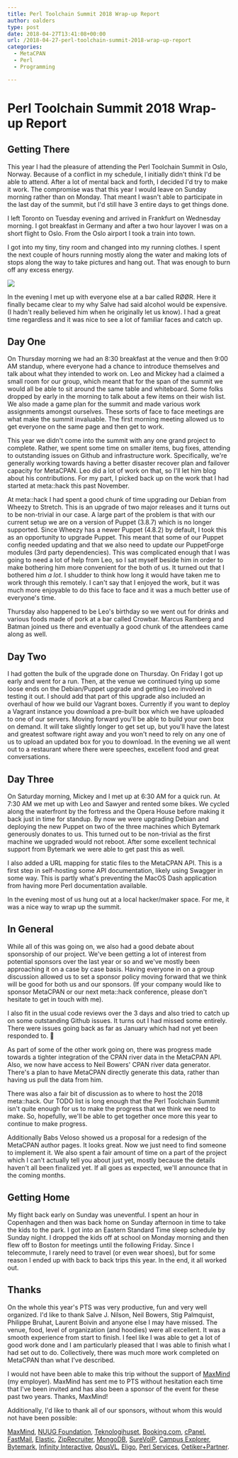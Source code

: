 ```yaml
---
title: Perl Toolchain Summit 2018 Wrap-up Report
author: oalders
type: post
date: 2018-04-27T13:41:08+00:00
url: /2018-04-27-perl-toolchain-summit-2018-wrap-up-report
categories:
  - MetaCPAN
  - Perl
  - Programming

---
```

# Perl Toolchain Summit 2018 Wrap-up Report

## Getting There

This year I had the pleasure of attending the Perl Toolchain Summit in Oslo, Norway. Because of a conflict in my schedule, I initially didn't think I'd be able to attend. After a lot of mental back and forth, I decided I'd try to make it work. The compromise was that this year I would leave on Sunday morning rather than on Monday. That meant I wasn't able to participate in the last day of the summit, but I'd still have 3 entire days to get things done.

I left Toronto on Tuesday evening and arrived in Frankfurt on Wednesday morning. I got breakfast in Germany and after a two hour layover I was on a short flight to Oslo. From the Oslo airport I took a train into town.

I got into my tiny, tiny room and changed into my running clothes. I spent the next couple of hours running mostly along the water and making lots of stops along the way to take pictures and hang out. That was enough to burn off any excess energy.

![][1]

In the evening I met up with everyone else at a bar called RØØR. Here it finally became clear to my why Salve had said alcohol would be expensive. (I hadn't really believed him when he originally let us know). I had a great time regardless and it was nice to see a lot of familiar faces and catch up.

## Day One

On Thursday morning we had an 8:30 breakfast at the venue and then 9:00 AM standup, where everyone had a chance to introduce themselves and talk about what they intended to work on. Leo and Mickey had a claimed a small room for our group, which meant that for the span of the summit we would all be able to sit around the same table and whiteboard. Some folks dropped by early in the morning to talk about a few items on their wish list. We also made a game plan for the summit and made various work assignments amongst ourselves. These sorts of face to face meetings are what make the summit invaluable. The first morning meeting allowed us to get everyone on the same page and then get to work.

This year we didn't come into the summit with any one grand project to complete. Rather, we spent some time on smaller items, bug fixes, attending to outstanding issues on Github and infrastructure work. Specifically, we're generally working towards having a better disaster recover plan and failover capacity for MetaCPAN. Leo did a lot of work on that, so I'll let him blog about his contributions. For my part, I picked back up on the work that I had started at meta::hack this past November.

At meta::hack I had spent a good chunk of time upgrading our Debian from Wheezy to Stretch. This is an upgrade of two major releases and it turns out to be non-trivial in our case. A large part of the problem is that with our current setup we are on a version of Puppet (3.8.7) which is no longer supported. Since Wheezy has a newer Puppet (4.8.2) by default, I took this as an opportunity to upgrade Puppet. This meant that some of our Puppet config needed updating and that we also need to update our PuppetForge modules (3rd party dependencies). This was complicated enough that I was going to need a lot of help from Leo, so I sat myself beside him in order to make bothering him more convenient for the both of us. It turned out that I bothered him _a lot_. I shudder to think how long it would have taken me to work through this remotely. I can't say that I enjoyed the work, but it was much more enjoyable to do this face to face and it was a much better use of everyone's time.

Thursday also happened to be Leo's birthday so we went out for drinks and various foods made of pork at a bar called Crowbar. Marcus Ramberg and Batman joined us there and eventually a good chunk of the attendees came along as well.

## Day Two

I had gotten the bulk of the upgrade done on Thursday. On Friday I got up early and went for a run. Then, at the venue we continued tying up some loose ends on the Debian/Puppet upgrade and getting Leo involved in testing it out. I should add that part of this upgrade also included an overhaul of how we build our Vagrant boxes. Currently if you want to deploy a Vagrant instance you download a pre-built box which we have uploaded to one of our servers. Moving forward you'll be able to build your own box on demand. It will take slightly longer to get set up, but you'll have the latest and greatest software right away and you won't need to rely on any one of us to upload an updated box for you to download. In the evening we all went out to a restaurant where there were speeches, excellent food and great conversations.

## Day Three

On Saturday morning, Mickey and I met up at 6:30 AM for a quick run. At 7:30 AM we met up with Leo and Sawyer and rented some bikes. We cycled along the waterfront by the fortress and the Opera House before making it back just in time for standup. By now we were upgrading Debian and deploying the new Puppet on two of the three machines which Bytemark generously donates to us. This turned out to be non-trivial as the first machine we upgraded would not reboot. After some excellent technical support from Bytemark we were able to get past this as well.

I also added a URL mapping for static files to the MetaCPAN API. This is a first step in self-hosting some API documentation, likely using Swagger in some way. This is partly what's preventing the MacOS Dash application from having more Perl documentation available.

In the evening most of us hung out at a local hacker/maker space. For me, it was a nice way to wrap up the summit.

## In General

While all of this was going on, we also had a good debate about sponsorship of our project. We've been getting a lot of interest from potential sponsors over the last year or so and we've mostly been approaching it on a case by case basis. Having everyone in on a group discussion allowed us to set a sponsor policy moving forward that we think will be good for both us and our sponsors. (If your company would like to sponsor MetaCPAN or our next meta::hack conference, please don't hesitate to get in touch with me).

I also fit in the usual code reviews over the 3 days and also tried to catch up on some outstanding Github issues. It turns out I had missed some entirely. There were issues going back as far as January which had not yet been responded to. 🙁

As part of some of the other work going on, there was progress made towards a tighter integration of the CPAN river data in the MetaCPAN API. Also, we now have access to Neil Bowers' CPAN river data generator. There's a plan to have MetaCPAN directly generate this data, rather than having us pull the data from him.

There was also a fair bit of discussion as to where to host the 2018 meta::hack. Our TODO list is long enough that the Perl Toolchain Summit isn't quite enough for us to make the progress that we think we need to make. So, hopefully, we'll be able to get together once more this year to continue to make progress.

Additionally Babs Veloso showed us a proposal for a redesign of the MetaCPAN author pages. It looks great. Now we just need to find someone to implement it. We also spent a fair amount of time on a part of the project which I can't actually tell you about just yet, mostly because the details haven't all been finalized yet. If all goes as expected, we'll announce that in the coming months.

## Getting Home

My flight back early on Sunday was uneventful. I spent an hour in Copenhagen and then was back home on Sunday afternoon in time to take the kids to the park. I got into an Eastern Standard Time sleep schedule by Sunday night. I dropped the kids off at school on Monday morning and then flew off to Boston for meetings until the following Friday. Since I telecommute, I rarely need to travel (or even wear shoes), but for some reason I ended up with back to back trips this year. In the end, it all worked out.

## Thanks

On the whole this year's PTS was very productive, fun and very well organized. I'd like to thank Salve J. Nilson, Neil Bowers, Stig Palmquist, Philippe Bruhat, Laurent Boivin and anyone else I may have missed. The venue, food, level of organization (and hoodies) were all excellent. It was a smooth experience from start to finish. I feel like I was able to get a lot of good work done and I am particularly pleased that I was able to finish what I had set out to do. Collectively, there was much more work completed on MetaCPAN than what I've described.

I would not have been able to make this trip without the support of [MaxMind][2] (my employer). MaxMind has sent me to PTS without hesitation each time that I've been invited and has also been a sponsor of the event for these past two years. Thanks, MaxMind!

Additionally, I'd like to thank all of our sponsors, without whom this would not have been possible:

[MaxMind][2],
[NUUG Foundation][3],
[Teknologihuset][4],
[Booking.com][5],
[cPanel][6],
[FastMail][7],
[Elastic][8],
[ZipRecruiter][9],
[MongoDB][10],
[SureVoIP][11],
[Campus Explorer][12],
[Bytemark][13],
[Infinity Interactive][14],
[OpusVL][15],
[Eligo][16],
[Perl Services][17],
[Oetiker+Partner][18].

 [1]: /wp-content/uploads/2018/04/Screen-Shot-2018-04-27-at-9.35.28-AM-1024x593.png
 [2]: https://www.maxmind.com/en/home
 [3]: https://www.nuugfoundation.no/en/
 [4]: http://www.teknologihuset.no
 [5]: https://www.booking.com
 [6]: https://cpanel.com
 [7]: https://www.fastmail.com
 [8]: https://www.elastic.co
 [9]: https://www.ziprecruiter.com
 [10]: https://www.mongodb.com
 [11]: https://www.surevoip.co.uk
 [12]: https://www.campusexplorer.com
 [13]: https://www.bytemark.co.uk
 [14]: https://www.iinteractive.com
 [15]: http://opusvl.com
 [16]: https://eligo.co.uk
 [17]: https://www.perl-services.de
 [18]: https://www.oetiker.ch

